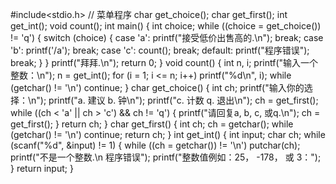 #include<stdio.h>
// 菜单程序
char get_choice();
char get_first();
int get_int();
void count();
int main()
{
       int choice;
       while ((choice = get_choice()) != 'q')
       {
              switch (choice)
              {
              case 'a':
                     printf("接受低价出售高的.\n");
                     break;
              case 'b':
                     printf('/a');
                     break;
              case 'c':
                     count();
                     break;
              default:
                     printf("程序错误");
                     break;
              }
       }
       printf("拜拜.\n");
       return 0;
}
void count()
{
       int n, i;
       printf("输入一个整数：\n");
       n = get_int();
       for (i = 1; i <= n; i++)
              printf("%d\n", i);
       while (getchar() != '\n')
              continue;
}
char get_choice()
{
       int ch;
       printf("输入你的选择：\n");
       printf("a. 建议          b. 钟\n");
       printf("c. 计数          q. 退出\n");
       ch = get_first();
       while ((ch < 'a' || ch > 'c') && ch != 'q')
       {
              printf("请回复a, b, c, 或q.\n");
              ch = get_first();
       }
       return ch;
}
char get_first()
{
       int ch;
       ch = getchar();
       while (getchar() != '\n')
              continue;
       return ch;
}
int get_int()
{
       int input;
       char ch;
       while (scanf("%d", &input) != 1)
       {
              while ((ch = getchar()) != '\n')
                     putchar(ch);
              printf("不是一个整数.\n 程序错误");
              printf("整数值例如：25， -178， 或 3：");
       }
       return input;
}
